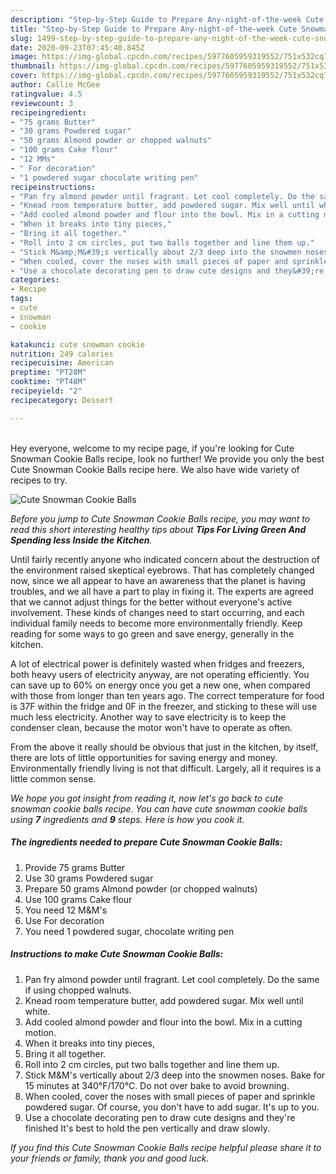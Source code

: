 ```yaml
---
description: "Step-by-Step Guide to Prepare Any-night-of-the-week Cute Snowman Cookie Balls"
title: "Step-by-Step Guide to Prepare Any-night-of-the-week Cute Snowman Cookie Balls"
slug: 1499-step-by-step-guide-to-prepare-any-night-of-the-week-cute-snowman-cookie-balls
date: 2020-09-23T07:45:40.845Z
image: https://img-global.cpcdn.com/recipes/5977605959319552/751x532cq70/cute-snowman-cookie-balls-recipe-main-photo.jpg
thumbnail: https://img-global.cpcdn.com/recipes/5977605959319552/751x532cq70/cute-snowman-cookie-balls-recipe-main-photo.jpg
cover: https://img-global.cpcdn.com/recipes/5977605959319552/751x532cq70/cute-snowman-cookie-balls-recipe-main-photo.jpg
author: Callie McGee
ratingvalue: 4.5
reviewcount: 3
recipeingredient:
- "75 grams Butter"
- "30 grams Powdered sugar"
- "50 grams Almond powder or chopped walnuts"
- "100 grams Cake flour"
- "12 MMs"
- " For decoration"
- "1 powdered sugar chocolate writing pen"
recipeinstructions:
- "Pan fry almond powder until fragrant. Let cool completely. Do the same if using chopped walnuts."
- "Knead room temperature butter, add powdered sugar. Mix well until white."
- "Add cooled almond powder and flour into the bowl. Mix in a cutting motion."
- "When it breaks into tiny pieces,"
- "Bring it all together."
- "Roll into 2 cm circles, put two balls together and line them up."
- "Stick M&amp;M&#39;s vertically about 2/3 deep into the snowmen noses.  Bake for 15 minutes at 340°F/170°C. Do not over bake to avoid browning."
- "When cooled, cover the noses with small pieces of paper and sprinkle powdered sugar. Of course, you don&#39;t have to add sugar. It&#39;s up to you."
- "Use a chocolate decorating pen to draw cute designs and they&#39;re finished It&#39;s best to hold the pen vertically and draw slowly."
categories:
- Recipe
tags:
- cute
- snowman
- cookie

katakunci: cute snowman cookie 
nutrition: 249 calories
recipecuisine: American
preptime: "PT28M"
cooktime: "PT48M"
recipeyield: "2"
recipecategory: Dessert

---
```

<br>
Hey everyone, welcome to my recipe page, if you're looking for Cute Snowman Cookie Balls recipe, look no further! We provide you only the best Cute Snowman Cookie Balls recipe here. We also have wide variety of recipes to try.
<br>


![Cute Snowman Cookie Balls](https://img-global.cpcdn.com/recipes/5977605959319552/751x532cq70/cute-snowman-cookie-balls-recipe-main-photo.jpg)

<i>Before you jump to Cute Snowman Cookie Balls recipe, you may want to read this short interesting healthy tips about 
<strong>Tips For Living Green And Spending less Inside the Kitchen</strong>.</i>
</br>

Until fairly recently anyone who indicated concern about the destruction of the environment raised skeptical eyebrows. That has completely changed now, since we all appear to have an awareness that the planet is having troubles, and we all have a part to play in fixing it. The experts are agreed that we cannot adjust things for the better without everyone's active involvement. These kinds of changes need to start occurring, and each individual family needs to become more environmentally friendly. Keep reading for some ways to go green and save energy, generally in the kitchen.

A lot of electrical power is definitely wasted when fridges and freezers, both heavy users of electricity anyway, are not operating efficiently. You can save up to 60% on energy once you get a new one, when compared with those from longer than ten years ago. The correct temperature for food is 37F within the fridge and 0F in the freezer, and sticking to these will use much less electricity. Another way to save electricity is to keep the condenser clean, because the motor won't have to operate as often.

From the above it really should be obvious that just in the kitchen, by itself, there are lots of little opportunities for saving energy and money. Environmentally friendly living is not that difficult. Largely, all it requires is a little common sense.


<i>We hope you got insight from reading it, now let's go back to cute snowman cookie balls recipe. You can have cute snowman cookie balls using <strong>7</strong> ingredients and <strong>9</strong> steps. Here is how you cook it.
</i>

##### The ingredients needed to prepare Cute Snowman Cookie Balls:

1. Provide 75 grams Butter
1. Use 30 grams Powdered sugar
1. Prepare 50 grams Almond powder (or chopped walnuts)
1. Use 100 grams Cake flour
1. You need 12 M&amp;M&#39;s
1. Use  For decoration
1. You need 1 powdered sugar, chocolate writing pen


##### Instructions to make Cute Snowman Cookie Balls:

1. Pan fry almond powder until fragrant. Let cool completely. Do the same if using chopped walnuts.
1. Knead room temperature butter, add powdered sugar. Mix well until white.
1. Add cooled almond powder and flour into the bowl. Mix in a cutting motion.
1. When it breaks into tiny pieces,
1. Bring it all together.
1. Roll into 2 cm circles, put two balls together and line them up.
1. Stick M&amp;M&#39;s vertically about 2/3 deep into the snowmen noses.  Bake for 15 minutes at 340°F/170°C. Do not over bake to avoid browning.
1. When cooled, cover the noses with small pieces of paper and sprinkle powdered sugar. Of course, you don&#39;t have to add sugar. It&#39;s up to you.
1. Use a chocolate decorating pen to draw cute designs and they&#39;re finished It&#39;s best to hold the pen vertically and draw slowly.


<i>If you find this Cute Snowman Cookie Balls recipe helpful please share it to your friends or family, thank you and good luck.</i>
